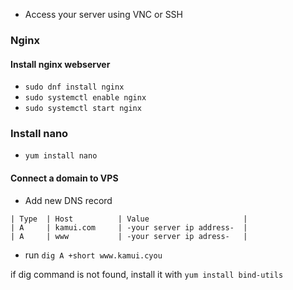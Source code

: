 - Access your server using VNC or SSH

### Nginx

#### Install nginx webserver
- `sudo dnf install nginx`
- `sudo systemctl enable nginx`
- `sudo systemctl start nginx`

### Install nano
- `yum install nano`

#### Connect a domain to VPS

- Add new DNS record
```
| Type  | Host          | Value                     |
| A     | kamui.com     | -your server ip address-  |
| A     | www           | -your server ip adress-   |
```

- run `dig A +short www.kamui.cyou`

if dig command is not found, install it with `yum install bind-utils`
